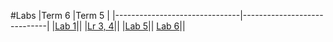 #Labs
|Term 6                         |Term 5                         |
|-------------------------------|-----------------------------|
|[Lab 1](https://replit.com/@BiizaStud/ClassicIntelligentEvaluations)||
|[Lr 3, 4](https://colab.research.google.com/drive/1G-Xjb0A2duTl_mxPgCI3r1zk7uTIt4Iq?usp=sharing#scrollTo=gGl82U9KIBuR)||
|[Lab 5](https://colab.research.google.com/drive/1lcCzmHjjmewgcU1jyo5qJQEspSL9qLmL#scrollTo=iYqVksZSJHbf)||
[Lab 6](https://colab.research.google.com/drive/1DbwQ9Ym1mkU3RGSUZME8Ptni3UJ3U8Qw#scrollTo=jKVL4UmX6sAe)||
